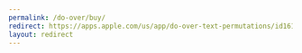 ```yaml
---
permalink: /do-over/buy/
redirect: https://apps.apple.com/us/app/do-over-text-permutations/id1618131760
layout: redirect
---
```

